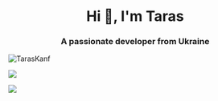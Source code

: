 <h1 align="center">Hi 👋, I'm Taras</h1>
<h3 align="center">A passionate developer from Ukraine</h3>

<p align="left"> <img src="https://komarev.com/ghpvc/?username=TarasKanf" alt="TarasKanf" /> </p>

<p href="https://github.com/anuraghazra/github-readme-stats">
  <img align="center" src="https://github-readme-stats.vercel.app/api?username=TarasKanf&count_private=true&show_icons=true&include_all_commits=true" />
</p>
<p href="https://github.com/anuraghazra/convoychat">
  <img align="center" src="https://github-readme-stats.vercel.app/api/top-langs/?username=TarasKanf&exclude_repo=github-readme-stats,anuraghazra.github.io" />
</p>

<!--
**TarasKanf/TarasKanf** is a ✨ _special_ ✨ repository because its `README.md` (this file) appears on your GitHub profile.

Here are some ideas to get you started:

- 🔭 I’m currently working on ...
- 🌱 I’m currently learning ...
- 👯 I’m looking to collaborate on ...
- 🤔 I’m looking for help with ...
- 💬 Ask me about ...
- 📫 How to reach me: ...
- 😄 Pronouns: ...
- ⚡ Fun fact: ...
-->
